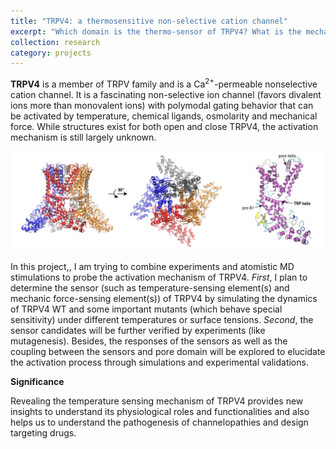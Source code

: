 ```yaml
---
title: "TRPV4: a thermosensitive non-selective cation channel"
excerpt: "Which domain is the thermo-sensor of TRPV4? What is the mechanism behind the thermo-sensitivity of TRPV4? <br/><img src='/images/TRPV4-2.png'  width=700><br/>"
collection: research
category: projects
---
```


**TRPV4** is a member of TRPV family and is a Ca<sup>2+</sup>-permeable nonselective cation channel. It is a fascinating non-selective ion channel (favors divalent ions more than monovalent ions) with polymodal gating behavior that can be activated by temperature, chemical ligands, osmolarity and mechanical force. While structures exist for both open and close TRPV4, the activation mechanism is still largely unknown.

<img src='/images/TRPV4-2.png' width=800>

In this project,, I am trying to combine experiments and atomistic MD stimulations to probe the activation mechanism of TRPV4. *First*, I plan to determine the sensor (such as temperature-sensing element(s) and mechanic force-sensing element(s)) of TRPV4 by simulating the dynamics of TRPV4 WT and some important mutants (which behave special sensitivity) under different temperatures or surface tensions. *Second*, the sensor candidates will be further verified by experiments (like mutagenesis). Besides, the responses of the sensors as well as the coupling between the sensors and pore domain will be explored to elucidate the activation process through simulations and experimental validations. <br>

**Significance**

Revealing the temperature sensing mechanism of TRPV4 provides new insights to understand its physiological roles and functionalities and also helps us to understand the pathogenesis of channelopathies and design targeting drugs.
